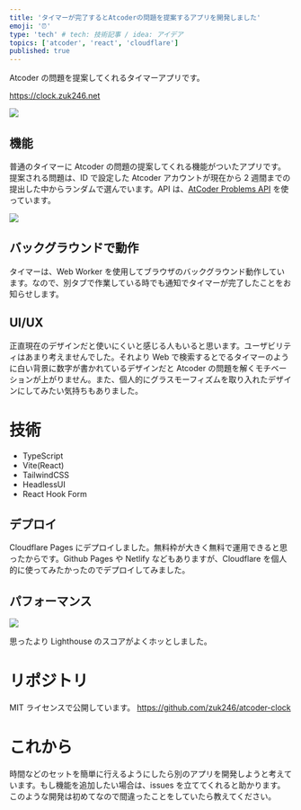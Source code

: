 ```yaml
---
title: 'タイマーが完了するとAtcoderの問題を提案するアプリを開発しました'
emoji: '⏰'
type: 'tech' # tech: 技術記事 / idea: アイデア
topics: ['atcoder', 'react', 'cloudflare']
published: true
---
```


Atcoder の問題を提案してくれるタイマーアプリです。

https://clock.zuk246.net

![](https://storage.googleapis.com/zenn-user-upload/5e265a90fdc7-20240219.png)

## 機能

普通のタイマーに Atcoder の問題の提案してくれる機能がついたアプリです。提案される問題は、ID で設定した Atcoder アカウントが現在から 2 週間までの提出した中からランダムで選んでいます。API は、[AtCoder Problems API](https://github.com/kenkoooo/AtCoderProblems) を使っています。

![](https://storage.googleapis.com/zenn-user-upload/13c4750cd26d-20240219.png)

## バックグラウンドで動作

タイマーは、Web Worker を使用してブラウザのバックグラウンド動作しています。なので、別タブで作業している時でも通知でタイマーが完了したことをお知らせします。

## UI/UX

正直現在のデザインだと使いにくいと感じる人もいると思います。ユーザビリティはあまり考えませんでした。それより Web で検索するとでるタイマーのように白い背景に数字が書かれているデザインだと Atcoder の問題を解くモチベーションが上がりません。また、個人的にグラスモーフィズムを取り入れたデザインにしてみたい気持ちもありました。

# 技術

-   TypeScript
-   Vite(React)
-   TailwindCSS
-   HeadlessUI
-   React Hook Form

## デプロイ

Cloudflare Pages にデプロイしました。無料枠が大きく無料で運用できると思ったからです。Github Pages や Netlify などもありますが、Cloudflare を個人的に使ってみたかったのでデプロイしてみました。

## パフォーマンス

![](https://storage.googleapis.com/zenn-user-upload/4a1c883c04e4-20240221.png)

思ったより Lighthouse のスコアがよくホッとしました。

# リポジトリ

MIT ライセンスで公開しています。
https://github.com/zuk246/atcoder-clock

# これから

時間などのセットを簡単に行えるようにしたら別のアプリを開発しようと考えています。もし機能を追加したい場合は、issues を立ててくれると助かります。このような開発は初めてなので間違ったことをしていたら教えてください。
